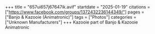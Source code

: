 +++
title = "657ui657j67647ik.avif"
startdate = "2025-01-19"
citations = ["https://www.facebook.com/groups/1372432236144349/"]
pages = ["Banjo & Kazooie (Animatronic)"]
tags = ["Photos"]
categories = ["Unknown Manufacturers"]
+++
Kazooie part of Banjo & Kazooie Animatronic
